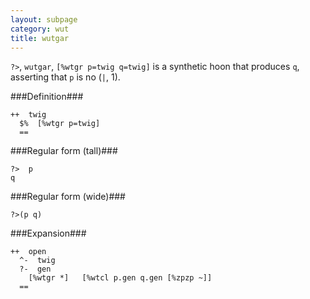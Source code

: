 ```yaml
---
layout: subpage
category: wut
title: wutgar
---
```


`?>`, `wutgar`, `[%wtgr p=twig q=twig]` is a synthetic hoon that
produces `q`, asserting that `p` is no (`|`, 1).

###Definition###

    ++  twig  
      $%  [%wtgr p=twig]
      ==

###Regular form (tall)###

    ?>  p
    q

###Regular form (wide)###

    ?>(p q)

###Expansion###
    
    ++  open
      ^-  twig
      ?-  gen
        [%wtgr *]   [%wtcl p.gen q.gen [%zpzp ~]]
      ==
